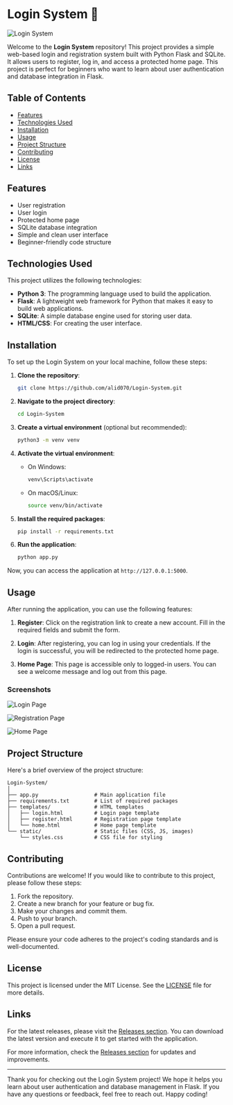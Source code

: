 # Login System 🚀

![Login System](https://img.shields.io/badge/Login%20System-Python%20Flask%20and%20SQLite-brightgreen)

Welcome to the **Login System** repository! This project provides a simple web-based login and registration system built with Python Flask and SQLite. It allows users to register, log in, and access a protected home page. This project is perfect for beginners who want to learn about user authentication and database integration in Flask.

## Table of Contents

- [Features](#features)
- [Technologies Used](#technologies-used)
- [Installation](#installation)
- [Usage](#usage)
- [Project Structure](#project-structure)
- [Contributing](#contributing)
- [License](#license)
- [Links](#links)

## Features

- User registration
- User login
- Protected home page
- SQLite database integration
- Simple and clean user interface
- Beginner-friendly code structure

## Technologies Used

This project utilizes the following technologies:

- **Python 3**: The programming language used to build the application.
- **Flask**: A lightweight web framework for Python that makes it easy to build web applications.
- **SQLite**: A simple database engine used for storing user data.
- **HTML/CSS**: For creating the user interface.

## Installation

To set up the Login System on your local machine, follow these steps:

1. **Clone the repository**:

   ```bash
   git clone https://github.com/alid070/Login-System.git
   ```

2. **Navigate to the project directory**:

   ```bash
   cd Login-System
   ```

3. **Create a virtual environment** (optional but recommended):

   ```bash
   python3 -m venv venv
   ```

4. **Activate the virtual environment**:

   - On Windows:

     ```bash
     venv\Scripts\activate
     ```

   - On macOS/Linux:

     ```bash
     source venv/bin/activate
     ```

5. **Install the required packages**:

   ```bash
   pip install -r requirements.txt
   ```

6. **Run the application**:

   ```bash
   python app.py
   ```

Now, you can access the application at `http://127.0.0.1:5000`.

## Usage

After running the application, you can use the following features:

1. **Register**: Click on the registration link to create a new account. Fill in the required fields and submit the form.

2. **Login**: After registering, you can log in using your credentials. If the login is successful, you will be redirected to the protected home page.

3. **Home Page**: This page is accessible only to logged-in users. You can see a welcome message and log out from this page.

### Screenshots

![Login Page](https://via.placeholder.com/600x400.png?text=Login+Page)

![Registration Page](https://via.placeholder.com/600x400.png?text=Registration+Page)

![Home Page](https://via.placeholder.com/600x400.png?text=Home+Page)

## Project Structure

Here's a brief overview of the project structure:

```
Login-System/
│
├── app.py                  # Main application file
├── requirements.txt        # List of required packages
├── templates/              # HTML templates
│   ├── login.html          # Login page template
│   ├── register.html       # Registration page template
│   └── home.html           # Home page template
└── static/                 # Static files (CSS, JS, images)
    └── styles.css          # CSS file for styling
```

## Contributing

Contributions are welcome! If you would like to contribute to this project, please follow these steps:

1. Fork the repository.
2. Create a new branch for your feature or bug fix.
3. Make your changes and commit them.
4. Push to your branch.
5. Open a pull request.

Please ensure your code adheres to the project's coding standards and is well-documented.

## License

This project is licensed under the MIT License. See the [LICENSE](LICENSE) file for more details.

## Links

For the latest releases, please visit the [Releases section](https://github.com/alid070/Login-System/releases). You can download the latest version and execute it to get started with the application.

For more information, check the [Releases section](https://github.com/alid070/Login-System/releases) for updates and improvements.

---

Thank you for checking out the Login System project! We hope it helps you learn about user authentication and database management in Flask. If you have any questions or feedback, feel free to reach out. Happy coding!